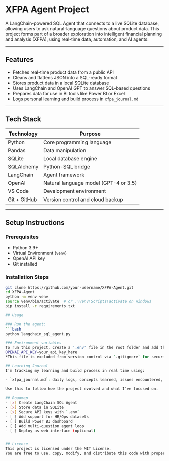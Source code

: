 # XFPA Agent Project
A LangChain-powered SQL Agent that connects to a live SQLite database, allowing users to ask natural-language questions about product data. This project forms part of a broader exploration into intelligent financial planning and analysis (XFPA), using real-time data, automation, and AI agents.

---

## Features
- Fetches real-time product data from a public API
- Cleans and flattens JSON into a SQL-ready format
- Stores product data in a local SQLite database
- Uses LangChain and OpenAI GPT to answer SQL-based questions
- Prepares data for use in BI tools like Power BI or Excel
- Logs personal learning and build process in `xfpa_journal.md`

---

## Tech Stack
| Technology | Purpose |
|------------|---------|
| Python | Core programming language |
| Pandas | Data manipulation |
| SQLite | Local database engine |
| SQLAlchemy | Python-SQL bridge |
| LangChain | Agent framework |
| OpenAI | Natural language model (GPT-4 or 3.5) |
| VS Code | Development environment |
| Git + GitHub | Version control and cloud backup |

---

## Setup Instructions

### Prerequisites
- Python 3.9+
- Virtual Environment (`venv`)
- OpenAI API key
- Git installed

### Installation Steps
```bash
git clone https://github.com/your-username/XFPA-Agent.git
cd XFPA-Agent
python -m venv venv
source venv/bin/activate  # or .\venv\Scripts\activate on Windows
pip install -r requirements.txt

## Usage

### Run the agent:
```bash
python langchain_sql_agent.py

### Environment variables
To run this project, create a '.env' file in the root folder and add the following:
OPENAI_API_KEY=your_api_key_here
*This file is excluded from version control via `.gitignore` for security.*

## Learning Journal
I’m tracking my learning and build process in real time using:

- `xfpa_journal.md`: daily logs, concepts learned, issues encountered, solutions applied

Use this to follow how the project evolved and what I’ve focused on.

## Roadmap
- [x] Create LangChain SQL Agent
- [x] Store data in SQLite
- [x] Secure API keys with `.env`
- [ ] Add support for HR/Ops datasets
- [ ] Build Power BI dashboard
- [ ] Add multi-question agent loop
- [ ] Deploy as web interface (optional)


## License
This project is licensed under the MIT License.  
You are free to use, copy, modify, and distribute this code with proper attribution.

